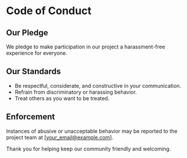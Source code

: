 # Code of Conduct

## Our Pledge
We pledge to make participation in our project a harassment-free experience for everyone.

## Our Standards
- Be respectful, considerate, and constructive in your communication.
- Refrain from discriminatory or harassing behavior.
- Treat others as you want to be treated.

## Enforcement
Instances of abusive or unacceptable behavior may be reported to the project team at [your_email@example.com].

Thank you for helping keep our community friendly and welcoming.
